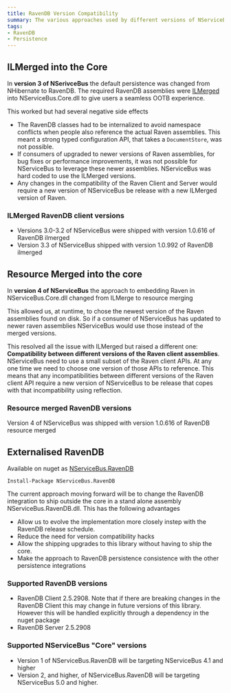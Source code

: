 ```yaml
---
title: RavenDB Version Compatibility 
summary: The various approaches used by different versions of NServiceBus when integrating with RavenDB
tags:
- RavenDB
- Persistence
---
```


## ILMerged into the Core 

In **version 3 of NSerivceBus** the default persistence was changed from NHibernate to RavenDB. The required RavenDB assemblies were [ILMerged](http://research.microsoft.com/en-us/people/mbarnett/ilmerge.aspx) into NServiceBus.Core.dll to give users a seamless OOTB experience.

This worked but had several negative side effects

 * The RavenDB classes had to be internalized to avoid namespace conflicts when people also reference the actual Raven assemblies. This meant a strong typed configuration API, that takes a `DocumentStore`, was not possible.
 * If consumers of upgraded to newer versions of Raven assemblies, for bug fixes or performance improvements, it was not possible for NServiceBus to leverage these newer assemblies. NServiceBus was hard coded to use the ILMerged versions.
 * Any changes in the compatibility of the Raven Client and Server would require a new version of NServiceBus be release with a new ILMerged version of Raven.

### ILMerged RavenDB client versions 

* Versions 3.0-3.2 of NServiceBus were shipped with version 1.0.616 of RavenDB ilmerged
* Version 3.3 of NServiceBus shipped with version 1.0.992 of RavenDB ilmerged

## Resource Merged into the core

In **version 4 of NServiceBus** the approach to embedding Raven in NServiceBus.Core.dll changed from ILMerge to resource merging 

This allowed us, at runtime, to chose the newest version of the Raven assemblies found on disk. So if a consumer of NServiceBus has updated to newer raven assemblies NServiceBus would use those instead of the merged versions. 

This resolved all the issue with ILMerged but raised a different one:  **Compatibility between different versions of the Raven client assemblies**. NServiceBus need to use a small subset of the Raven client APIs. At any one time we need to choose one version of those APIs to reference. This means that any incompatibilities between different versions of the Raven client API require a new version of NServiceBus to be release that copes with that incompatibility using reflection.  

### Resource merged RavenDB versions 

Version 4 of NServiceBus was shipped with version 1.0.616 of RavenDB resource merged

## Externalised RavenDB

Available on nuget as [NServiceBus.RavenDB](https://www.nuget.org/packages/NServiceBus.RavenDB)

    Install-Package NServiceBus.RavenDB

The current approach moving forward will be to change the RavenDB integration to ship outside the core in a stand alone assembly NServiceBus.RavenDB.dll. This has the following advantages

 * Allow us to evolve the implementation more closely instep with the RavenDB release schedule. 
 * Reduce the need for version compatibility hacks
 * Allow the shipping upgrades to this library without having to ship the core. 
 * Make the approach to RavenDB persistence consistence with the other persistence integrations 

### Supported RavenDB versions 

 * RavenDB Client 2.5.2908. Note that if there are breaking changes in the RavenDB Client this may change in future versions of this library. However this will be handled explicitly through a dependency in the nuget package  
 * RavenDB Server 2.5.2908 

### Supported NServiceBus "Core" versions

 * Version 1 of NServiceBus.RavenDB will be targeting NServiceBus 4.1 and higher
 * Version 2, and higher, of NServiceBus.RavenDB will be targeting NServiceBus 5.0 and higher. 
 